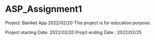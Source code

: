 # ASP_Assignment1
 
Project: Banlket App
2022/02/20
   This project is for education purpose. 
   
Project starting Date: 2022/02/20
Projct ending Date : 2022/02/25
